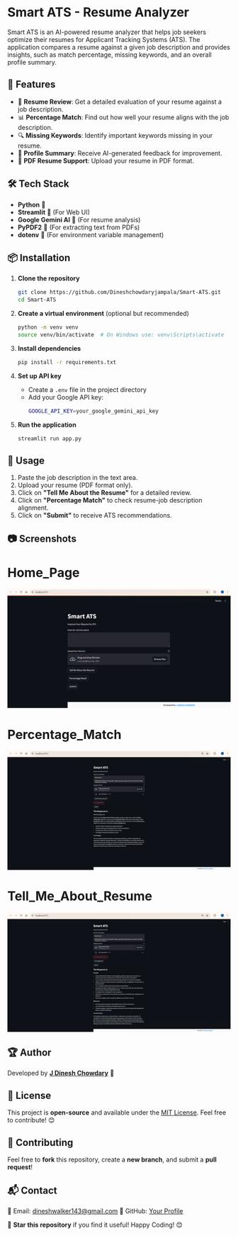 # Smart ATS - Resume Analyzer

Smart ATS is an AI-powered resume analyzer that helps job seekers optimize their resumes for Applicant Tracking Systems (ATS). The application compares a resume against a given job description and provides insights, such as match percentage, missing keywords, and an overall profile summary.

## 🚀 Features
- 📄 **Resume Review**: Get a detailed evaluation of your resume against a job description.
- 📊 **Percentage Match**: Find out how well your resume aligns with the job description.
- 🔍 **Missing Keywords**: Identify important keywords missing in your resume.
- 📝 **Profile Summary**: Receive AI-generated feedback for improvement.
- 📂 **PDF Resume Support**: Upload your resume in PDF format.

## 🛠️ Tech Stack
- **Python** 🐍
- **Streamlit** 🎨 (For Web UI)
- **Google Gemini AI** 🤖 (For resume analysis)
- **PyPDF2** 📄 (For extracting text from PDFs)
- **dotenv** 🔑 (For environment variable management)

## 📦 Installation
1. **Clone the repository**
   ```sh
   git clone https://github.com/Dineshchowdaryjampala/Smart-ATS.git
   cd Smart-ATS
   ```

2. **Create a virtual environment** (optional but recommended)
   ```sh
   python -m venv venv
   source venv/bin/activate  # On Windows use: venv\Scripts\activate
   ```

3. **Install dependencies**
   ```sh
   pip install -r requirements.txt
   ```

4. **Set up API key**
   - Create a `.env` file in the project directory
   - Add your Google API key:
     ```sh
     GOOGLE_API_KEY=your_google_gemini_api_key
     ```

5. **Run the application**
   ```sh
   streamlit run app.py
   ```

## 📌 Usage
1. Paste the job description in the text area.
2. Upload your resume (PDF format only).
3. Click on **"Tell Me About the Resume"** for a detailed review.
4. Click on **"Percentage Match"** to check resume-job description alignment.
5. Click on **"Submit"** to receive ATS recommendations.

## 📷 Screenshots
# Home_Page
![gb](https://github.com/Dineshchowdaryjampala/Smart-ATS/blob/f5f5b5866e1e3796f2a5bc9c5599ae8178d08497/Images/Home_Page.png)
# Percentage_Match
![gb](https://github.com/Dineshchowdaryjampala/Smart-ATS/blob/f5f5b5866e1e3796f2a5bc9c5599ae8178d08497/Images/Percentage_Match.png)
# Tell_Me_About_Resume
![gb](https://github.com/Dineshchowdaryjampala/Smart-ATS/blob/f5f5b5866e1e3796f2a5bc9c5599ae8178d08497/Images/Tell_me_about_resume%20.png)
## 🏆 Author
Developed by **[J Dinesh Chowdary](https://github.com/Dineshchowdaryjampala)** 🚀

## 📝 License
This project is **open-source** and available under the [MIT License](LICENSE). Feel free to contribute! 😊
## 📢 Contributing
Feel free to **fork** this repository, create a **new branch**, and submit a **pull request**!

## 📬 Contact
📧 Email: dineshwalker143@gmail.com
🔗 GitHub: [Your Profile](https://github.com/Dineshchowdaryjampala)

🚀 **Star this repository** if you find it useful! Happy Coding! 😊
